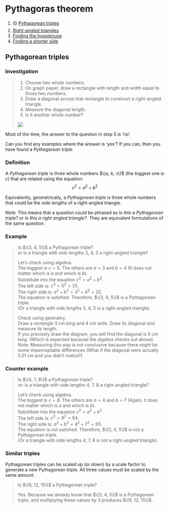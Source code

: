# Pythagoras theorem

1. :yellow_circle: [Pythagorean triples](./pythagoras-theorem/pythagorean-triples.md)
2. [Right-angled triangles](./pythagoras-theorem/right-angled-triangles.md)
3. [Finding the hypotenuse](./pythagoras-theorem/finding-the-hypotenuse.md)
4. [Finding a shorter side](./pythagoras-theorem/finding-a-shorter-side.md)

## Pythagorean triples

### Investigation

> 1. Choose two whole numbers.
> 2. On graph paper, draw a rectangle with length and width equal to those two numbers.
> 3. Draw a diagonal across that rectangle to construct a right-angled triangle.
> 4. Measure the diagonal length.
> 5. Is it another whole number?
>
> ![](https://www.nctm.org/uploadedImages/About_NCTM/President/Problem_to_Ponder/2011_0316_PTP_Figure1.jpg)

Most of the time, the answer to the question in step 5 is ‘no’.

Can you find any examples where the answer is ‘yes’? If you can, then you have found a *Pythagorean triple*.

### Definition

A *Pythagorean triple* is three whole numbers $\(a, b, c\)$ (the biggest one is $c$) that are related using the equation:
$$ c^2 = a^2 + b^2 $$

Equivalently, geometrically, a *Pythagorean triple* is three whole numbers that could be the side lengths of a right-angled triangle.

Note: This means that a question could be phrased as *Is this a Pythagorean triple?* or *Is this a right angled triangle?*. They are equivalent formulations of the same question.

### Example

> Is $\(3, 4, 5\)$ a Pythagorean triple?\
> *or*
> Is a triangle with side lengths 3, 4, 5 a right-angled triangle?
>
> Let’s check using algebra.\
> The biggest is $c = 5$. The others are $a = 3$ and $b = 4$ (It does not matter which is $a$ and which is $b$).\
> Substitute into the equation $c^2 = a^2 + b^2$.\
> The left side is: $c^2 = 5^2 = 25$.\
> The right side is: $a^2 + b^2 = 3^2 + 4^2 = 25$.\
> The equation is satisfied. Therefore, $\(3, 4, 5\)$ is a Pythagorean triple.\
> (Or a triangle with side lengths 3, 4, 5 is a right-angled triangle).
>
> Check using geometry.\
> Draw a rectangle 3 cm long and 4 cm wide. Draw its diagonal and measure its length.\
> If you precisely draw the diagram, you will find the diagonal is 5 cm long. (Which is expected because the algebra checks out above).\
> Note: Measuring this way is not conclusive because there might be some imperceptable differences (What if the diagonal were actually 5.01 cm and you didn’t notice?)

### Counter example

> Is $\(4, 7, 8\)$ a Pythagorean triple?\
> *or:*
> Is a triangle with side lengths 4, 7, 8 a right-angled triangle?
>
> Let’s check using algebra.\
> The biggest is $c = 8$. The others are $a = 4$ and $b = 7$ (Again, it does not matter which is $a$ and which is $b$).\
> Substitute into the equation $c^2 = a^2 + b^2$.\
> The left side is: $c^2 = 8^2 = 64$.\
> The right side is: $a^2 + b^2 = 4^2 + 7^2 = 65$.\
> The equation is not satisfied. Therefore, $\(3, 4, 5\)$ is not a Pythagorean triple.\
> (Or a triangle with side lengths 4, 7, 8 is not a right-angled triangle).

### Similar triples

Pythagorean triples can be scaled up (or down) by a scale factor to generate a new Pythagorean triple. All three values must be scaled by the same amount.

> Is $\(9, 12, 15\)$ a Pythagorean triple?
> 
> Yes. Because we already know that $\(3, 4, 5\)$ is a Pythagorean triple, and multiplying these values by 3 produces $\(9, 12, 15\)$.
